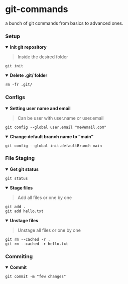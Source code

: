 # git-commands
a bunch of git commands from basics to advanced ones.


### Setup
<details open><summary><b> Init git repository </b></summary>
  
> Inside the desired folder
  
```
git init
```    
</details>

<details open><summary><b> Delete .git/ folder </b></summary>
  
```
rm -fr .git/
```    
</details>


### Configs
<details open><summary><b> Setting user name and email </b></summary>

> Can be user with user.name or user.email

```
git config --global user.email "me@email.com"
```    
</details>

<details open><summary><b> Change default branch name to "main" </b></summary>

```
git config --global init.defaultBranch main
```    
</details>


### File Staging
<details open><summary><b> Get git status </b></summary>

```
git status
```    
</details>

<details open><summary><b> Stage files </b></summary>

> Add all files or one by one
  
```
git add .
git add hello.txt
```    
</details>

<details open><summary><b> Unstage files </b></summary>

> Unstage all files or one by one
  
```
git rm --cached -r .
git rm --cached -r hello.txt
```    
</details>


### Commiting

<details open><summary><b> Commit </b></summary>
  
```
git commit -m "few changes"
```    
</details>



